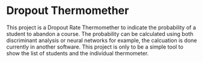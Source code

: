 # Dropout Thermomether

This project is a Dropout Rate Thermomether to indicate the probability of a student to abandon a course.
The probability can be calculated using both discriminant analysis or neural networks for example, the calcuation is done currently in another software.
This project is only to be a simple tool to show the list of students and the individual thermometer.